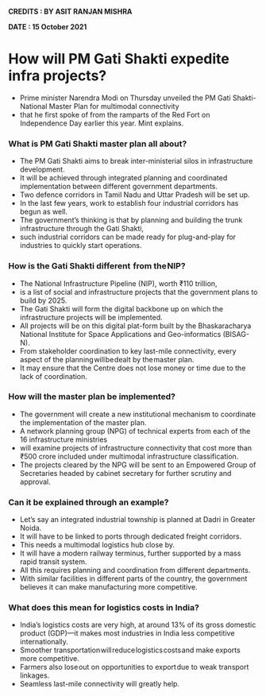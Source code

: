 **CREDITS : BY ASIT RANJAN MISHRA**

**DATE : 15 October 2021**

# How will PM Gati Shakti expedite infra projects?
- Prime minister Narendra Modi on Thursday unveiled the PM Gati Shakti-National Master Plan for multimodal connectivity
- that he first spoke of from the ramparts of the Red Fort on Independence Day earlier this year. Mint explains.

### What is PM Gati Shakti master plan all about?
- The PM Gati Shakti aims to break inter-ministerial silos in infrastructure development.
- It will be achieved through integrated planning and coordinated implementation between different government departments.
- Two defence corridors in Tamil Nadu and Uttar Pradesh will be set up.
- In the last few years, work to establish four industrial corridors has begun as well.
- The government’s thinking is that by planning and building the trunk infrastructure through the Gati Shakti,
- such industrial corridors can be made ready for plug-and-play for industries to quickly start operations.

### How is the Gati Shakti different  from the NIP?
- The National Infrastructure Pipeline (NIP), worth ₹110 trillion,
- is a list of social and infrastructure projects that the government plans to build by 2025.
- The Gati Shakti will form the digital backbone up on which the infrastructure projects will be implemented.
- All projects will be on this digital plat-form built by the Bhaskaracharya National Institute for Space Applications and Geo-informatics (BISAG-N).
- From stakeholder coordination to key last-mile connectivity, every aspect of the planning will be dealt by the master plan.
- It may ensure that the Centre does not lose money or time due to the lack of coordination.

### How will the master plan be implemented?
- The government will create a new institutional mechanism to coordinate the implementation of the master plan.
- A network planning group (NPG) of technical experts from each of the 16 infrastructure ministries
- will examine projects of infrastructure connectivity that cost more than ₹500 crore included under multimodal infrastructure classification.
- The projects cleared by the NPG will be sent to an Empowered Group of Secretaries headed by cabinet secretary for further scrutiny and approval.

### Can it be explained through an example?
- Let’s say an integrated industrial township is planned at Dadri in Greater Noida.
- It will have to be linked to ports through dedicated freight corridors.
- This needs a multimodal logistics hub close by.
- It will have a modern railway terminus, further supported by a mass rapid transit system.
- All this requires planning and coordination from different departments.
- With similar facilities in different parts of the country, the government believes it can make manufacturing more competitive.

### What does this mean for logistics costs in India?
- India’s logistics costs are very high, at around 13% of its gross domestic product (GDP)—it makes most industries in India less competitive internationally.
- Smoother transportation will reduce logistics costs and make exports more competitive.
- Farmers also lose out on opportunities to export due to weak transport linkages.
- Seamless last-mile connectivity will greatly help.
